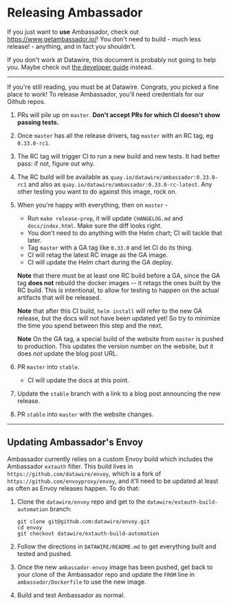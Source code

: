 Releasing Ambassador
====================

If you just want to **use** Ambassador, check out https://www.getambassador.io/! You don't need to build - much less release! - anything, and in fact you shouldn't.

If you don't work at Datawire, this document is probably not going to help you. Maybe check out [the developer guide](BUILDING.md) instead.

----

If you're still reading, you must be at Datawire. Congrats, you picked a fine place to work! To release Ambassador, you'll need credentials for our Github repos.

1. PRs will pile up on `master`. **Don't accept PRs for which CI doesn't show passing tests.**

2. Once `master` has all the release drivers, tag `master` with an RC tag, eg `0.33.0-rc1`.

3. The RC tag will trigger CI to run a new build and new tests. It had better pass: if not, figure out why.

4. The RC build will be available as `quay.io/datawire/ambassador:0.33.0-rc1` and also as `quay.io/datawire/ambassador:0.33.0-rc-latest`. Any other testing you want to do against this image, rock on.

5. When you're happy with everything, then on `master` -
   - Run `make release-prep`, it will update `CHANGELOG.md` and `docs/index.html`. Make sure the diff looks right.
   - You don't need to do anything with the Helm chart; CI will tackle that later.
   - Tag `master` with a GA tag like `0.33.0` and let CI do its thing.
   - CI will retag the latest RC image as the GA image.
   - CI will update the Helm chart during the GA deploy.

   **Note** that there must be at least one RC build before a GA, since the GA tag **does not** rebuild the docker images -- it retags the ones built by the RC build. This is intentional, to allow for testing to happen on the actual artifacts that will be released.

   **Note** that after this CI build, `helm install` will refer to the new GA release, but the docs will not have been updated yet! So try to minimize the time you spend between this step and the next.

   **Note** On the GA tag, a special build of the website from `master` is pushed to production. This updates the version number on the website, but it does *not* update the blog post URL.

6. PR `master` into `stable`.
   - CI will update the docs at this point.

7. Update the `stable` branch with a link to a blog post announcing the new release.

8. PR `stable` into `master` with the website changes.

----
Updating Ambassador's Envoy
----

Ambassador currently relies on a custom Envoy build which includes the Ambassador `extauth` filter. This build lives in `https://github.com/datawire/envoy`, which is a fork of `https://github.com/envoyproxy/envoy`, and it'll need to be updated at least as often as Envoy releases happen. To do that:

1. Clone the `datawire/envoy` repo and get to the `datawire/extauth-build-automation` branch:

    ```
    git clone git@github.com:datawire/envoy.git
    cd envoy
    git checkout datawire/extauth-build-automation
    ```

2. Follow the directions in `DATAWIRE/README.md` to get everything built and tested and pushed.

3. Once the new `ambassador-envoy` image has been pushed, get back to your clone of the Ambassador repo and update the `FROM` line in `ambassador/Dockerfile` to use the new image.

4. Build and test Ambassador as normal.

